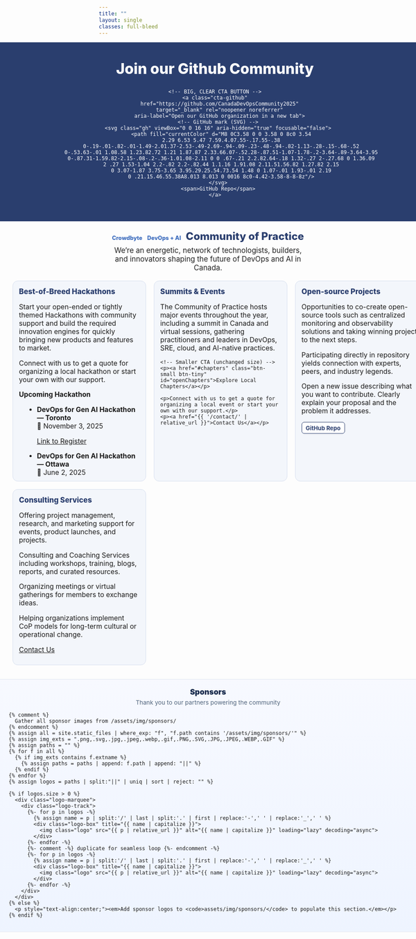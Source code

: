 ```yaml
---
title: ""
layout: single
classes: full-bleed
---
```

<!-- Inline fallback styles: guarantees hero + 4 columns now -->
<style>
/* ===== FORCE FULL-WIDTH (works regardless of theme wrappers) ===== */
.page.full-bleed .page__title{ display:none !important; }

/* Make hero and grid span the entire viewport width */
.hero-band,
.grid4 {
  margin-left: calc(50% - 50vw) !important;
  margin-right: calc(50% - 50vw) !important;
  width: 100vw !important;
}

/* Content padding at the edges so cards don’t touch the browser edge */
.grid4 {
  padding-left: clamp(16px, 3vw, 32px);
  padding-right: clamp(16px, 3vw, 32px);
  display: grid;
  grid-template-columns: repeat(auto-fit, minmax(260px, 1fr));
  gap: 18px;
  margin-top: 1rem;
  margin-bottom: 2rem;
}
@media (max-width: 360px){
  .grid4 { grid-template-columns: 1fr; }
}

/* Keep subhead/tagline readable but allow wider than the old 980px cap */
.subhead{
  text-align:center; margin:1.25rem auto .25rem; font-weight:800;
  font-size:clamp(1.2rem,2.5vw,1.5rem); color:#2a3e6e;
}
.tagline{
  text-align:center; font-size:1.05rem; color:#222;
  margin:.5rem auto 1.25rem;
  padding-left: clamp(16px, 3vw, 32px);
  padding-right: clamp(16px, 3vw, 32px);
  max-width: none;
}
/* Center the page title */
.page__title { text-align: center !important; margin-left:auto; margin-right:auto; }

/* Hero look */
.hero-band{ background:#2a3e6e; color:#fff; text-align:center; padding:2.5rem 1rem; }
.hero-band h1{ margin:0; font-size:clamp(1.8rem,3.5vw,2.4rem); font-weight:800; }

/* ===== BIG, CLEAR GITHUB CTA BUTTON ===== */
.hero-band-inner{
  max-width: 1200px;
  margin: 0 auto;
  display: flex;
  align-items: center;
  justify-content: center;
  gap: 12px;
  flex-wrap: wrap;
}
.cta-github{
  --gh: 28px;
  display:inline-flex; align-items:center; gap:10px;
  padding:14px 18px; border-radius:12px;
  font-weight:800; font-size:18px; text-decoration:none;
  background:linear-gradient(180deg,#111,#000); color:#fff;
  border:1px solid rgba(255,255,255,.18);
  box-shadow:0 10px 24px rgba(0,0,0,.25), inset 0 1px 0 rgba(255,255,255,.05);
  transition:transform .12s ease, box-shadow .12s ease, background .12s ease;
}
.cta-github:hover{ transform:translateY(-1px); box-shadow:0 12px 28px rgba(0,0,0,.32); }
.cta-github:active{ transform:translateY(0); }
.cta-github:focus-visible{ outline:3px solid #7fb0f0; outline-offset:3px; }
.cta-github .gh{ width:var(--gh); height:var(--gh); display:inline-block; flex:0 0 auto; }
@media (max-width:520px){
  .cta-github{ font-size:16px; padding:12px 16px; --gh:24px; }
}

/* Cards */
.card{
  background:#f3f6fb; border-radius:12px; padding:14px 14px 10px;
  border:1px solid #d7dfef; min-height:320px;
}
.card h3{ margin:0 0 8px; color:#2a3e6e; font-weight:800; font-size:1.05rem; }
.card p, .card li{ font-size:.98rem; }
.card ul{ margin:0 0 0 1.1rem; }

/* Badges / section titles */
.badge{ display:inline-block; background:#2a3e6e; color:#fff; padding:2px 8px; border-radius:999px; font-size:.8rem; margin-right:6px; }
.section-title{ font-size:1.05rem; margin-top:.5rem; font-weight:700; }

/* Footer note */
.footer-note{ text-align:center; font-size:.9rem; color:#666; margin:1.5rem 0 .75rem; }

/* Plain blue text for badges in subhead */
.subhead .badge { background:transparent !important; color:#3b6bbd !important; padding:0 !important; border-radius:0 !important; font-weight:800; text-decoration:none; }

/* Section header color */
.page .page__inner-wrap .page__content .card h3 { color:#3b6bbd; font-weight:800; }

/* Calendar emoji before marked dates */
.cal::before, time.cal::before{ content:"📅 "; }

/* Small buttons */
.btn-small{ display:inline-block; padding:.38rem .7rem; border:1px solid #2a3e6e; border-radius:8px; background:#fff; color:#2a3e6e !important; font-weight:700; font-size:.9rem; text-decoration:none; box-shadow:none; }
.btn-small:hover{ background:#f5f8ff; border-color:#3b6bbd; color:#3b6bbd !important; }
.btn-small:focus{ outline:2px solid #99b3e6; outline-offset:2px; }
.btn-small.btn-tiny{ padding:.28rem .55rem; font-size:.82rem; border-radius:6px; }

/* ===== FULL-SCREEN CHAPTERS OVERLAY ===== */
#chaptersOverlay{ position:fixed; inset:0; background:rgba(8,13,26,.65); display:none; z-index:9999; }
#chaptersOverlay[aria-hidden="false"]{ display:block; }
.ch-panel{ position:relative; margin:4vh auto; max-width:1200px; background:#ffffff; border-radius:18px; overflow:hidden; box-shadow:0 20px 60px rgba(0,0,0,.35); }
.ch-top{ background:linear-gradient(135deg,#2f5597 0%,#2874c7 60%,#7fb0f0 100%); color:#fff; padding:18px 18px; display:flex; gap:12px; align-items:center; justify-content:space-between; flex-wrap:wrap; }
.ch-top h2{ margin:0; font-weight:800; font-size:clamp(1.1rem,2.2vw,1.4rem); }
.ch-actions{ display:flex; gap:10px; align-items:center; }
.ch-search{ padding:.55rem .7rem; border-radius:10px; border:none; min-width:220px; font-size:.95rem; }
.ch-close{ background:rgba(255,255,255,.14); color:#fff; border:none; border-radius:10px; padding:.5rem .75rem; font-weight:800; cursor:pointer; }
.ch-close:hover{ background:rgba(255,255,255,.25); }
.ch-grid{ display:grid; grid-template-columns: repeat(auto-fit, minmax(240px, 1fr)); gap:16px; padding:16px; }
.ch-card{ background:#f6f8fb; border:1px solid #e6ecf8; border-radius:14px; padding:12px; display:flex; flex-direction:column; gap:10px; box-shadow:0 8px 30px rgba(2,24,71,.06); }
.ch-city{ margin:0; color:#1f2a44; font-weight:800; font-size:1rem; }
.ch-blurb{ margin:0; color:#334155; font-size:.92rem; line-height:1.3; }
.ch-btn{ align-self:flex-start; display:inline-block; padding:.5rem .75rem; border-radius:999px; background:#2f5597; color:#fff !important; text-decoration:none; font-weight:800; font-size:.9rem; box-shadow:0 6px 18px rgba(47,85,151,.22) }
.ch-btn:hover{ background:#2874c7; text-decoration:none; }

/* ===== SPONSORS (exact uniform size matching TECHSTRONG) ===== */
.sponsors-band-home{
  width: 100vw;
  margin-left: calc(50% - 50vw);
  margin-right: calc(50% - 50vw);
  background: linear-gradient(180deg, #f7f9ff 0%, #eef4ff 100%);
  border-top: 1px solid rgba(0,0,0,.06);
  border-bottom: 1px solid rgba(0,0,0,.06);
  padding: clamp(12px, 1.8vw, 18px) 0;
  margin-top: clamp(24px, 3.2vw, 48px);
}
.sponsors-inner{ max-width:1200px; margin:0 auto; padding:0 clamp(10px, 2.6vw, 20px); }

/* CENTER the heading & note */
.sponsors-head{
  display:flex; flex-direction:column; align-items:center; justify-content:center;
  gap:6px; margin-bottom: clamp(8px, 1.4vw, 12px);
  text-align:center;
}
.sponsors-title{ margin:0; font-weight:900; font-size: clamp(15px, 1.8vw, 18px); color:#172b4d; }
.sponsors-note{ margin:0; font-size: clamp(.86rem, 1.3vw, .95rem); color:#51657d; }

/* Marquee */
.logo-marquee{ position:relative; overflow:hidden; }
.logo-track{ display:flex; align-items:center; gap:12px; will-change: transform; animation: sponsors-marquee-rtl 26s linear infinite; }
.logo-track:hover{ animation-play-state: paused; }
@keyframes sponsors-marquee-rtl{ from{ transform: translateX(0); } to{ transform: translateX(-50%); } }

/* === UNIFORM TILE SIZE (match TECHSTRONG visual size) ===
   Adjust these two values if you want bigger/smaller tiles later. */
:root{
  --tile-w: 170px;   /* TECHSTRONG-like width */
  --tile-h: 60px;    /* TECHSTRONG-like height */
}

.logo-box{
  flex: 0 0 auto;
  width: var(--tile-w);
  height: var(--tile-h);
  display:flex; align-items:center; justify-content:center;
  background:#ffffff;
  border:1px solid rgba(23,43,77,.10);
  border-radius:10px;
  box-shadow:0 6px 18px rgba(23,43,77,.08);
  padding: 6px;                 /* a bit of breathing room */
  overflow:hidden;
  transition: transform .15s ease, box-shadow .15s ease, border-color .15s ease;
}
.logo-box:hover{ transform: translateY(-1px); box-shadow: 0 10px 24px rgba(23,43,77,.12); border-color: rgba(23,43,77,.18); }

/* Logos scale to fit the exact tile, never crop, never distort */
.logo{
  display:block;
  max-width: 100%;
  max-height: 100%;
  width: auto; height: auto;
  object-fit: contain;     /* ensures consistent visual box */
  image-rendering: auto;
  filter: saturate(1.02) contrast(1.03);
}

/* Reduced motion: disable marquee */
@media (prefers-reduced-motion: reduce){ .logo-track{ animation:none; } }
</style>



<div class="hero-band">
  <div class="hero-band-inner">
    <h1 style="margin:0">Join our Github Community</h1>

    <!-- BIG, CLEAR CTA BUTTON -->
    <a class="cta-github"
       href="https://github.com/CanadaDevOpsCommunity2025"
       target="_blank" rel="noopener noreferrer"
       aria-label="Open our GitHub organization in a new tab">
      <!-- GitHub mark (SVG) -->
      <svg class="gh" viewBox="0 0 16 16" aria-hidden="true" focusable="false">
        <path fill="currentColor" d="M8 0C3.58 0 0 3.58 0 8c0 3.54
        2.29 6.53 5.47 7.59.4.07.55-.17.55-.38
        0-.19-.01-.82-.01-1.49-2.01.37-2.53-.49-2.69-.94-.09-.23-.48-.94-.82-1.13-.28-.15-.68-.52
        0-.53.63-.01 1.08.58 1.23.82.72 1.21 1.87.87 2.33.66.07-.52.28-.87.51-1.07-1.78-.2-3.64-.89-3.64-3.95
        0-.87.31-1.59.82-2.15-.08-.2-.36-1.01.08-2.11 0 0 .67-.21 2.2.82.64-.18 1.32-.27 2-.27.68 0 1.36.09
        2 .27 1.53-1.04 2.2-.82 2.2-.82.44 1.1.16 1.91.08 2.11.51.56.82 1.27.82 2.15
        0 3.07-1.87 3.75-3.65 3.95.29.25.54.73.54 1.48 0 1.07-.01 1.93-.01 2.19
        0 .21.15.46.55.38A8.013 8.013 0 0016 8c0-4.42-3.58-8-8-8z"/>
      </svg>
      <span>GitHub Repo</span>
    </a>
  </div>
</div>

<p class="subhead">
  <span class="badge">Crowdbyte</span> <span class="badge">DevOps + AI</span> Community of Practice
</p>

<p class="tagline">
  We’re an energetic, network of technologists, builders, and innovators shaping the future of DevOps and AI in Canada.
</p>

<div class="grid4">
  <div class="card">
    <h3>Best-of-Breed Hackathons</h3>
    <p>Start your open-ended or tightly themed Hackathons with community support and build the required innovation engines for quickly bringing new products and features to market.</p>
    <p>Connect with us to get a quote for organizing a local hackathon or start your own with our support.</p>
    <p class="section-title">Upcoming Hackathon</p>
    <ul>
      <li><strong>DevOps for Gen AI Hackathon — Toronto</strong><br><span class="cal">November 3, 2025</span></li>
      <p><a href="https://www.eventbrite.ca/e/devops-for-genai-hackathon-tickets-1407877793379" target="_blank" rel="noopener noreferrer">Link to Register</a></p>
      <li><strong>DevOps for Gen AI Hackathon — Ottawa</strong><br><span class="cal">June 2, 2025</span></li>
    </ul>
  </div>

  <div class="card">
    <h3>Summits &amp; Events</h3>
    <p>The Community of Practice hosts major events throughout the year, including a summit in Canada and virtual sessions, gathering practitioners and leaders in DevOps, SRE, cloud, and AI-native practices.</p>

    <!-- Smaller CTA (unchanged size) -->
    <p><a href="#chapters" class="btn-small btn-tiny" id="openChapters">Explore Local Chapters</a></p>

    <p>Connect with us to get a quote for organizing a local event or start your own with our support.</p>
    <p><a href="{{ '/contact/' | relative_url }}">Contact Us</a></p>
  </div>

  <div class="card">
    <h3>Open-source Projects</h3>
    <p>Opportunities to co-create open-source tools such as centralized monitoring and observability solutions and taking winning projects to the next steps.</p>
    <p>Participating directly in repository yields connection with experts, peers, and industry legends.</p>
    <p>Open a new issue describing what you want to contribute. Clearly explain your proposal and the problem it addresses.</p>
    <!-- smaller GitHub Repo button -->
    <p><a class="btn-small btn-tiny" href="https://github.com/CanadaDevOpsCommunity2025" target="_blank" rel="noopener">GitHub Repo</a></p>
  </div>

  <div class="card">
    <h3>Consulting Services</h3>
    <p>Offering project management, research, and marketing support for events, product launches, and projects.</p>
    <p>Consulting and Coaching Services including workshops, training, blogs, reports, and curated resources.</p>
    <p>Organizing meetings or virtual gatherings for members to exchange ideas.</p>
    <p>Helping organizations implement CoP models for long-term cultural or operational change.</p>
    <p><a href="{{ '/contact/' | relative_url }}">Contact Us</a></p>
  </div>
</div>

<!-- ===== SPONSORS (uniform TECHSTRONG-sized tiles + flowing marquee) ===== -->
<div class="sponsors-band-home" aria-label="Sponsors">
  <div class="sponsors-inner">
    <div class="sponsors-head">
      <h3 class="sponsors-title">Sponsors</h3>
      <p class="sponsors-note">Thank you to our partners powering the community</p>
    </div>

    {% comment %}
      Gather all sponsor images from /assets/img/sponsors/
    {% endcomment %}
    {% assign all = site.static_files | where_exp: "f", "f.path contains '/assets/img/sponsors/'" %}
    {% assign img_exts = ".png,.svg,.jpg,.jpeg,.webp,.gif,.PNG,.SVG,.JPG,.JPEG,.WEBP,.GIF" %}
    {% assign paths = "" %}
    {% for f in all %}
      {% if img_exts contains f.extname %}
        {% assign paths = paths | append: f.path | append: "||" %}
      {% endif %}
    {% endfor %}
    {% assign logos = paths | split:"||" | uniq | sort | reject: "" %}

    {% if logos.size > 0 %}
      <div class="logo-marquee">
        <div class="logo-track">
          {%- for p in logos -%}
            {% assign name = p | split:'/' | last | split:'.' | first | replace:'-',' ' | replace:'_',' ' %}
            <div class="logo-box" title="{{ name | capitalize }}">
              <img class="logo" src="{{ p | relative_url }}" alt="{{ name | capitalize }}" loading="lazy" decoding="async">
            </div>
          {%- endfor -%}
          {%- comment -%} duplicate for seamless loop {%- endcomment -%}
          {%- for p in logos -%}
            {% assign name = p | split:'/' | last | split:'.' | first | replace:'-',' ' | replace:'_',' ' %}
            <div class="logo-box" title="{{ name | capitalize }}">
              <img class="logo" src="{{ p | relative_url }}" alt="{{ name | capitalize }}" loading="lazy" decoding="async">
            </div>
          {%- endfor -%}
        </div>
      </div>
    {% else %}
      <p style="text-align:center;"><em>Add sponsor logos to <code>assets/img/sponsors/</code> to populate this section.</em></p>
    {% endif %}
  </div>
</div>

<!-- ===== FULL-SCREEN OVERLAY: Chapters ===== -->
<div id="chaptersOverlay" aria-hidden="true" role="dialog" aria-label="Local chapters">
  <div class="ch-panel">
    <div class="ch-top">
      <h2>Join a Local Chapter</h2>
      <div class="ch-actions">
        <input id="chSearch" class="ch-search" type="search" placeholder="Filter by city or province…" aria-label="Filter chapters"/>
        <button class="ch-close" id="closeChapters" aria-label="Close chapters panel">Close ✕</button>
      </div>
    </div>

    <div class="ch-grid" id="chGrid">
      <!-- Ottawa -->
      <article class="ch-card" data-city="Ottawa ON Ontario">
        <h3 class="ch-city">Ottawa, ON</h3>
        <p class="ch-blurb">Ottawa DevOps &amp; DataOps Collaboration Community</p>
        <a class="ch-btn" href="https://www.meetup.com/ottawa-devops-dataops-collaboration-community" target="_blank" rel="noopener">Open Meetup</a>
      </article>

      <!-- Toronto -->
      <article class="ch-card" data-city="Toronto ON Ontario">
        <h3 class="ch-city">Toronto, ON</h3>
        <p class="ch-blurb">Canada DevOps Community of Practice — Toronto Chapter</p>
        <a class="ch-btn" href="https://www.meetup.com/canada-devops-community-of-practice-toronto-chapter" target="_blank" rel="noopener">Open Meetup</a>
      </article>

      <!-- Edmonton -->
      <article class="ch-card" data-city="Edmonton AB Alberta">
        <h3 class="ch-city">Edmonton, AB</h3>
        <p class="ch-blurb">Canada DevOps Community of Practice — Edmonton Chapter</p>
        <a class="ch-btn" href="https://www.meetup.com/canada-devops-community-of-practice-edmonton-chapter/" target="_blank" rel="noopener">Open Meetup</a>
      </article>

      <!-- Atlantic -->
      <article class="ch-card" data-city="Atlantic Provinces NS NB PE NL">
        <h3 class="ch-city">Atlantic Provinces</h3>
        <p class="ch-blurb">Community of Practice — DevOps &amp; DataOps (Atlantic)</p>
        <a class="ch-btn" href="https://www.meetup.com/community-of-practice-devops-dataops-atlantic-provinces/" target="_blank" rel="noopener">Open Meetup</a>
      </article>

      <!-- Montréal -->
      <article class="ch-card" data-city="Montreal Montréal QC Quebec Québec">
        <h3 class="ch-city">Montréal, QC</h3>
        <p class="ch-blurb">Community of Practice — DevOps &amp; DataOps (Montréal)</p>
        <a class="ch-btn" href="https://www.meetup.com/community-of-practice-devops-dataops-montreal-chapter/" target="_blank" rel="noopener">Open Meetup</a>
      </article>
    </div>
  </div>
</div>

<script>
(function(){
  const overlay = document.getElementById('chaptersOverlay');
  const openBtn = document.getElementById('openChapters');
  const closeBtn = document.getElementById('closeChapters');
  const search = document.getElementById('chSearch');
  const cards = Array.from(document.querySelectorAll('#chGrid .ch-card'));

  function openOverlay(e){
    if(e) e.preventDefault();
    overlay.setAttribute('aria-hidden','false');
    if (search) search.focus();
    document.documentElement.style.overflow='hidden';
  }
  function closeOverlay(){
    overlay.setAttribute('aria-hidden','true');
    document.documentElement.style.overflow='';
    if (openBtn) openBtn.focus();
  }
  function filter(){
    const q = (search && search.value || '').toLowerCase();
    cards.forEach(card=>{
      const hay = (card.dataset.city + ' ' + card.textContent).toLowerCase();
      card.style.display = hay.includes(q) ? '' : 'none';
    });
  }
  if (openBtn) openBtn.addEventListener('click', openOverlay);
  if (closeBtn) closeBtn.addEventListener('click', closeOverlay);
  if (overlay) overlay.addEventListener('click', (e)=>{ if(e.target===overlay) closeOverlay(); });
  document.addEventListener('keydown', (e)=>{ if(e.key==='Escape' && overlay.getAttribute('aria-hidden')==='false') closeOverlay(); });
  if (search) addEventListener('input', filter);
})();
</script>
